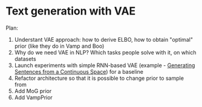 # Text generation with VAE

Plan:
1. Understant VAE approach: how to derive ELBO, how to obtain "optimal" prior (like they do in Vamp and Boo)
2. Why do we need VAE in NLP? Which tasks people solve with it, on which datasets
3. Launch experiments with simple RNN-based VAE (example - [Generating Sentences from a Continuous Space](https://arxiv.org/abs/1511.06349)) for a baseline
4. Refactor architecture so that it is possible to change prior to sample from
5. Add MoG prior
6. Add VampPrior
